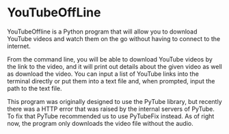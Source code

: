 # YouTubeOffLine

YouTubeOffline is a Python program that will allow you to download YouTube videos and watch them on the go without having to connect to the internet. 

From the command line, you will be able to download YouTube videos by the link to the video, and it will print out details about the given video as well as download the video. You can input a list of YouTube links into the terminal directly or put them into a text file and, when prompted, input the path to the text file.

This program was originally designed to use the PyTube library, but recently there was a HTTP error that was raised by the internal servers of PyTube. To fix that PyTube recommended us to use PyTubeFix instead. As of right now, the program only downloads the video file without the audio.